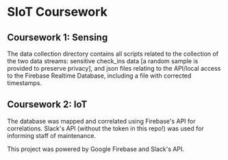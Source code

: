 # SIoT Coursework 

## Coursework 1: Sensing
The data collection directory contains all scripts related to the collection of the two data streams: sensitive check_ins data [a random sample is provided to preserve privacy], and json files relating to the API/local access to the  Firebase Realtime Database, including a file with corrected timestamps.

## Coursework 2: IoT
The database was mapped and correlated using Firebase's API for correlations. Slack's API (without the token in this repo!) was used for informing staff of maintenance.

This project was powered by Google Firebase and Slack's API.
